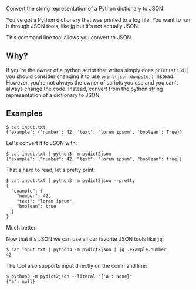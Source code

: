 Convert the string representation of a Python dictionary to JSON

You've got a Python dictionary that was printed to a log file.  You want to run it through JSON tools, like [jq](https://stedolan.github.io/jq/) but it's not actually JSON.

This command line tool allows you convert to JSON.


## Why?

If you're the owner of a python script that writes simply does `print(str(d))` you should consider changing it to use `print(json.dumps(d))` instead.
However, you're not always the owner of scripts you use and you can't always change the code.
Instead, convert from the python string representation of a dictionary to JSON.


## Examples

```
$ cat input.txt
{'example': {'number': 42, 'text': 'lorem ipsum', 'boolean': True}}
```

Let's convert it to JSON with:

```
$ cat input.txt | python3 -m pydict2json
{"example": {"number": 42, "text": "lorem ipsum", "boolean": true}}
```

That's hard to read, let's pretty print:

```
$ cat input.txt | python3 -m pydict2json --pretty
{
  "example": {
    "number": 42,
    "text": "lorem ipsum",
    "boolean": true
  }
}
```

Much better.

Now that it's JSON we can use all our favorite JSON tools like `jq`:

```
$ cat input.txt | python3 -m pydict2json | jq .example.number
42
```

The tool also supports input directly on the command line:

```
$ python3 -m pydict2json --literal "{'a': None}"
{"a": null}
```

